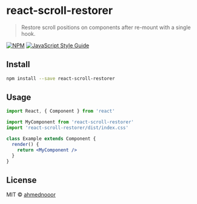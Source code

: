 # react-scroll-restorer

> Restore scroll positions on components after re-mount with a single hook.

[![NPM](https://img.shields.io/npm/v/react-scroll-restorer.svg)](https://www.npmjs.com/package/react-scroll-restorer) [![JavaScript Style Guide](https://img.shields.io/badge/code_style-standard-brightgreen.svg)](https://standardjs.com)

## Install

```bash
npm install --save react-scroll-restorer
```

## Usage

```jsx
import React, { Component } from 'react'

import MyComponent from 'react-scroll-restorer'
import 'react-scroll-restorer/dist/index.css'

class Example extends Component {
  render() {
    return <MyComponent />
  }
}
```

## License

MIT © [ahmednooor](https://github.com/ahmednooor)
